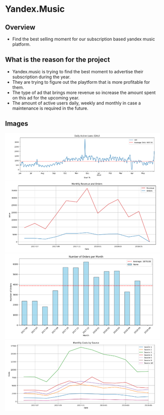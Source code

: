 # Yandex.Music

## Overview
- Find the best selling moment for our subscription based yandex music platform.

## What is the reason for the project
- Yandex.music is trying to find the best moment to advertise their subscription during the year.
- They are trying to figure out the playtform that is more profitable for them.
- The type of ad that brings more revenue so increase the amount spent on this ad for the upcoming year.
- The amount of active users daily, weekly and monthly in case a maintenance is required in the future.

## Images
![Image](Datasets/img/daily_user.PNG)
![Image](Datasets/img/monthly_revenue.PNG)
![Image](Datasets/img/orders_month.PNG)
![Image](Datasets/img/monthly_cost.PNG)

